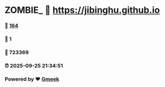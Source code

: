 # ZOMBIE_ :link: https://jibinghu.github.io 
### :page_facing_up: [164](https://jibinghu.github.io/tag.html) 
### :speech_balloon: 1 
### :hibiscus: 723369 
### :alarm_clock: 2025-09-25 21:34:51 
### Powered by :heart: [Gmeek](https://github.com/Meekdai/Gmeek)
